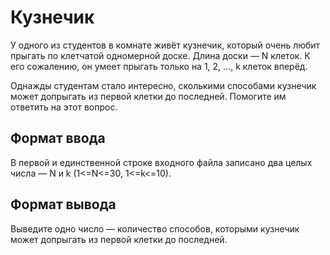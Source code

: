 # Кузнечик

У одного из студентов в комнате живёт кузнечик, который очень любит прыгать по клетчатой одномерной доске. Длина доски — N клеток. К его сожалению, он умеет прыгать только на 1, 2, …, k клеток вперёд.

Однажды студентам стало интересно, сколькими способами кузнечик может допрыгать из первой клетки до последней. Помогите им ответить на этот вопрос.

## Формат ввода

В первой и единственной строке входного файла записано два целых числа — N и k (1<=N<=30, 1<=k<=10).

## Формат вывода

Выведите одно число — количество способов, которыми кузнечик может допрыгать из первой клетки до последней.